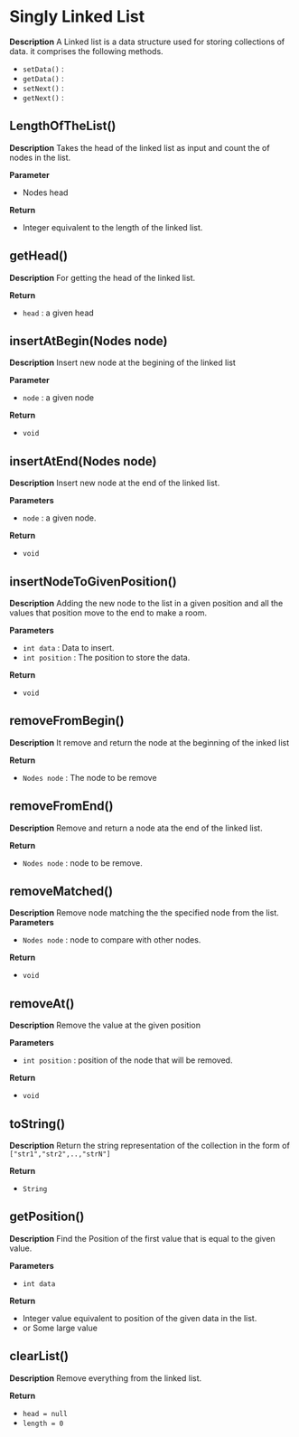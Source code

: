 # Singly Linked List
**Description**
 A Linked list is a data structure used for storing collections of data. it comprises the following methods.

* `setData()` :
* `getData()` :
* `setNext()` :
* `getNext()` :

## LengthOfTheList()

**Description**
Takes the head of the linked list as input and count the of nodes in the list.

**Parameter**
* Nodes head

**Return**
* Integer equivalent to the length of the linked list.

## getHead()

**Description**
 For getting the head of the linked list.

**Return**
* `head` : a given head

## insertAtBegin(Nodes node)

**Description**
Insert new node at the begining of the linked list

**Parameter**
* `node` : a given node

**Return**
* `void`


## insertAtEnd(Nodes node)

**Description**
Insert new node at the end of the linked list.

**Parameters**
* `node` : a given node.

**Return**
* `void`

## insertNodeToGivenPosition()

**Description**
Adding the new node to the list in a given position and all the values that position move to the end to make a room.

**Parameters**
* `int data` : Data to insert.
* `int position` : The position to store the data.

**Return**
* `void`

## removeFromBegin()

**Description**
 It remove and return the node at the beginning of the inked list

**Return**
* `Nodes node` : The node to be remove

## removeFromEnd()

**Description**
Remove and return a node ata the end of the linked list.

**Return**
* `Nodes node` : node to be remove.

## removeMatched()

**Description**
Remove node matching the the specified node from the list.
**Parameters**
*  `Nodes node` : node to compare with other nodes.

**Return**
* `void`

## removeAt()

**Description**
Remove the value at the given position

**Parameters**
* `int position` : position of the node that will be removed.

**Return**
* `void`

## toString()

**Description**
 Return the string representation of the collection in the form of `["str1","str2",..,"strN"]`
 
**Return**
* `String`

## getPosition()

**Description**
Find the Position of the first value that is equal to the given value.

**Parameters**
* `int data`

**Return**
* Integer value equivalent to position of the given data in the list.
* or Some large value

## clearList()

**Description**
 Remove everything from the linked list.

**Return**
* `head = null`
* `length = 0` 


